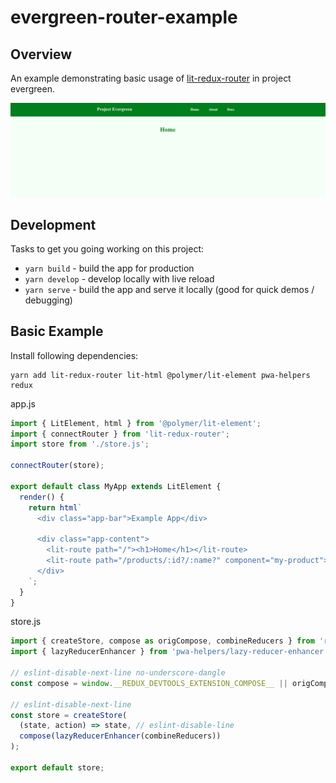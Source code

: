 # evergreen-router-example

## Overview

An example demonstrating basic usage of [lit-redux-router](https://github.com/fernandopasik/lit-redux-router) in project evergreen.

![evergreen-router-example](./docs/router-example.png)

## Development

Tasks to get you going working on this project:

- `yarn build` - build the app for production
- `yarn develop` - develop locally with live reload
- `yarn serve` - build the app and serve it locally (good for quick demos / debugging)

## Basic Example

Install following dependencies:

```
yarn add lit-redux-router lit-html @polymer/lit-element pwa-helpers redux
```

app.js

```js
import { LitElement, html } from '@polymer/lit-element';
import { connectRouter } from 'lit-redux-router';
import store from './store.js';

connectRouter(store);

export default class MyApp extends LitElement {
  render() {
    return html`
      <div class="app-bar">Example App</div>

      <div class="app-content">
        <lit-route path="/"><h1>Home</h1></lit-route>
        <lit-route path="/products/:id?/:name?" component="my-product"></lit-route>
      </div>
    `;
  }
}
```

store.js

```js
import { createStore, compose as origCompose, combineReducers } from 'redux';
import { lazyReducerEnhancer } from 'pwa-helpers/lazy-reducer-enhancer.js';

// eslint-disable-next-line no-underscore-dangle
const compose = window.__REDUX_DEVTOOLS_EXTENSION_COMPOSE__ || origCompose;

// eslint-disable-next-line
const store = createStore(
  (state, action) => state, // eslint-disable-line
  compose(lazyReducerEnhancer(combineReducers))
);

export default store;
```
